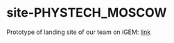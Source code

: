 # site-PHYSTECH_MOSCOW

Prototype of landing site of our team on iGEM: [link](https://www.figma.com/proto/U22LIoTpCillbge4pqRsXe/%D0%9B%D0%B5%D0%BD%D0%B4%D0%B8%D0%BD%D0%B3-%D0%9A%D0%BE%D0%BC%D0%B0%D0%BD%D0%B4%D1%8B?page-id=0%3A1&node-id=2%3A12&viewport=1416%2C1443%2C1.0835044384002686&scaling=min-zoom)
